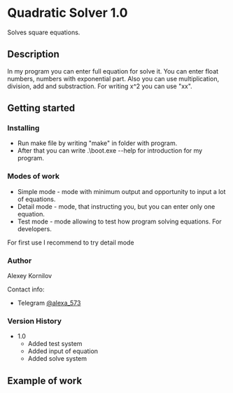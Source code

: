 # Quadratic Solver 1.0

Solves square equations.

## Description

In my program you can enter full equation for solve it. You can enter float numbers, numbers with exponential part. Also you can use multiplication, division, add and substraction. For writing x^2 you can use "xx".

## Getting started

### Installing

* Run make file by writing "make" in folder with program.
* After that you can write .\boot.exe --help for introduction for my program.

### Modes of work

* Simple mode - mode with minimum output and opportunity to input a lot of equations.
* Detail mode - mode, that instructing you, but you can enter only one equation.
* Test mode - mode allowing to test how program solving equations. For developers.

For first use I recommend to try detail mode

### Author

Alexey Kornilov

Contact info:

* Telegram [@alexa_573](https://t.me/alexa_573)

### Version History

* 1.0
  * Added test system
  * Added input of equation
  * Added solve system

## Example of work

